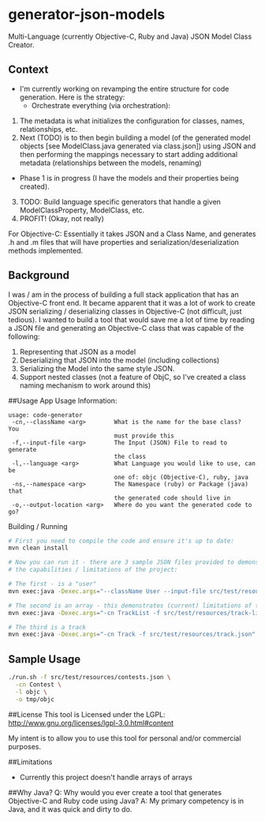generator-json-models
=====================
Multi-Language (currently Objective-C, Ruby and Java) JSON Model Class Creator.

## Context
* I'm currently working on revamping the entire structure for code generation.  Here is the strategy:
  * Orchestrate everything (via orchestration):

1. The metadata is what initializes the configuration for classes, names, relationships, etc.
2. Next (TODO) is to then begin building a model (of the generated model objects [see ModelClass.java generated via class.json]) using JSON and then performing the mappings necessary to start adding additional metadata (relationships between the models, renaming)
  * Phase 1 is in progress (I have the models and their properties being created).
3. TODO: Build language specific generators that handle a given ModelClassProperty, ModelClass, etc.
4. PROFIT!  (Okay, not really)

For Objective-C: Essentially it takes JSON and a Class Name, and generates .h and .m files that will have properties and serialization/deserialization methods implemented.

## Background
I was / am in the process of building a full stack application that has an Objective-C
front end.  It became apparent that it was a lot of work to create JSON serializing / deserializing
classes in Objective-C (not difficult, just tedious).  I wanted to build a tool that
would save me a lot of time by reading a JSON file and generating an Objective-C
class that was capable of the following:
1.  Representing that JSON as a model
2.  Deserializing that JSON into the model (including collections)
3.  Serializing the Model into the same style JSON.
4.  Support nested classes (not a feature of ObjC, so I've created a class naming mechanism to work around this)


##Usage
App Usage Information:
```
usage: code-generator
 -cn,--className <arg>        What is the name for the base class?  You
                              must provide this
 -f,--input-file <arg>        The Input (JSON) File to read to generate
                              the class
 -l,--language <arg>          What Language you would like to use, can be
                              one of: objc (Objective-C), ruby, java
 -ns,--namespace <arg>        The Namespace (ruby) or Package (java) that
                              the generated code should live in
 -o,--output-location <arg>   Where do you want the generated code to go?
```

Building / Running
```bash
# First you need to compile the code and ensure it's up to date:
mvn clean install

# Now you can run it - there are 3 sample JSON files provided to demonstrate
# the capabilities / limitations of the project:

# The first - is a "user"
mvn exec:java -Dexec.args="--className User --input-file src/test/resources/user.json"

# The second is an array - this demonstrates (current) limitations of the project
mvn exec:java -Dexec.args="-cn TrackList -f src/test/resources/track-list.json"

# The third is a track
mvn exec:java -Dexec.args="-cn Track -f src/test/resources/track.json"
```

## Sample Usage
```bash
./run.sh -f src/test/resources/contests.json \
  -cn Contest \
  -l objc \
  -o tmp/objc
```

##License
This tool is Licensed under the LGPL: http://www.gnu.org/licenses/lgpl-3.0.html#content

My intent is to allow you to use this tool for personal and/or commercial purposes.

##Limitations
* Currently this project doesn't handle arrays of arrays

##Why Java?
    Q: Why would you ever create a tool that generates Objective-C and Ruby code using Java?
    A: My primary competency is in Java, and it was quick and dirty to do.
